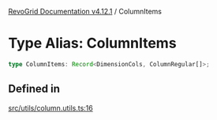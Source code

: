 [RevoGrid Documentation v4.12.1](README.md) / ColumnItems

# Type Alias: ColumnItems

```ts
type ColumnItems: Record<DimensionCols, ColumnRegular[]>;
```

## Defined in

[src/utils/column.utils.ts:16](https://github.com/revolist/revogrid/blob/d509c0063a76a472726c991b21f1c163442771b4/src/utils/column.utils.ts#L16)
